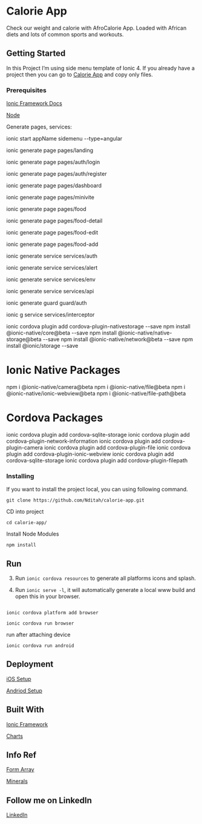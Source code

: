 # Calorie App

Check our weight and calorie with AfroCalorie App. Loaded with African diets and lots of common sports and workouts.

## Getting Started

In this Project I’m using side menu template of Ionic 4. If you already have a project then you can go to [Calorie App](https://github.com/Nditah/calorie-app) and copy only files.


### Prerequisites

[Ionic Framework Docs](https://ionicframework.com/docs/)

[Node](https://nodejs.org/)

Generate pages, services:

ionic start appName sidemenu --type=angular

ionic generate page pages/landing

ionic generate page pages/auth/login

ionic generate page pages/auth/register

ionic generate page pages/dashboard

ionic generate page pages/minivite

ionic generate page pages/food

ionic generate page pages/food-detail

ionic generate page pages/food-edit

ionic generate page pages/food-add


ionic generate service services/auth

ionic generate service services/alert

ionic generate service services/env

ionic generate service services/api

ionic generate guard guard/auth

ionic g service services/interceptor

ionic cordova plugin add cordova-plugin-nativestorage --save
npm install @ionic-native/core@beta --save
npm install @ionic-native/native-storage@beta --save
npm install @ionic-native/network@beta  --save
npm install @ionic/storage --save

# Ionic Native Packages
npm i @ionic-native/camera@beta
npm i @ionic-native/file@beta
npm i @ionic-native/ionic-webview@beta
npm i @ionic-native/file-path@beta

# Cordova Packages
ionic cordova plugin add cordova-sqlite-storage
ionic cordova plugin add cordova-plugin-network-information
ionic cordova plugin add cordova-plugin-camera
ionic cordova plugin add cordova-plugin-file
ionic cordova plugin add cordova-plugin-ionic-webview
ionic cordova plugin add cordova-sqlite-storage
ionic cordova plugin add cordova-plugin-filepath

### Installing

If you want to install the project local, you can using following command.

```
git clone https://github.com/Nditah/calorie-app.git
```

CD into project

```
cd calorie-app/
```

Install Node Modules

```
npm install
```

##  Run

3. Run `ionic cordova resources` to generate all platforms icons and splash.

4. Run `ionic serve -l`, it will automatically generate a local www build and open this in your browser.


```

ionic cordova platform add browser

ionic cordova run browser
```

run after attaching device

```
ionic cordova run android 
```
## Deployment

[iOS Setup](https://ionicframework.com/docs/installation/ios)

[Andriod Setup](https://ionicframework.com/docs/installation/android)

## Built With

[Ionic Framework](https://ionicframework.com/)

[Charts](https://www.djamware.com/post/598953f880aca768e4d2b12b/creating-beautiful-charts-easily-using-ionic-3-and-angular-4)


## Info Ref

[Form Array](https://www.djamware.com/post/5b5cffaf80aca707dd4f65aa/building-crud-mobile-app-using-ionic-4-angular-6-and-cordova)

[Minerals](https://www.webmd.com/food-recipes/guide/vitamins-and-minerals-good-food-sources#1)


## Follow me on LinkedIn

[LinkedIn](https://linkedin.com/in/nditah)

